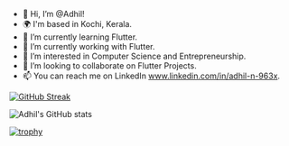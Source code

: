 - 👋 Hi, I’m @Adhil!
- 🌍 I'm based in Kochi, Kerala.
- 🌱 I’m currently learning Flutter.
- 🔭 I’m currently working with Flutter.
- 👀 I’m interested in Computer Science and Entrepreneurship.
- 💞️ I’m looking to collaborate on Flutter Projects.
- 📫 You can reach me on LinkedIn www.linkedin.com/in/adhil-n-963x.

[![GitHub Streak](https://github-readme-streak-stats.herokuapp.com/?user=Adhil-4dh11&theme=highcontrast)](https://git.io/streak-stats)

![Adhil's GitHub stats](https://github-readme-stats.vercel.app/api?username=Adhil-4dh11&count_private=true&show_icons=true&theme=radical)

[![trophy](https://github-profile-trophy.vercel.app/?username=Adhil-4dh11&theme=onedark)](https://github.com/ryo-ma/github-profile-trophy)

<!---
Adhil-4dh11/Adhil-4dh11 is a ✨ special ✨ repository because its `README.md` (this file) appears on your GitHub profile.
You can click the Preview link to take a look at your changes.
--->
